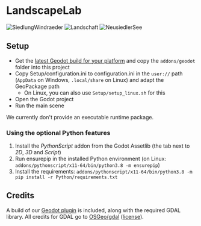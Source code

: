 # LandscapeLab
![SiedlungWindraeder](https://github.com/boku-ilen/landscapelab/assets/33001106/12a42814-99f5-4fc5-8318-8e613977ccb3)
![Landschaft](https://github.com/boku-ilen/landscapelab/assets/33001106/9541072e-5cf7-42ab-a649-b85191aeba6a)
![NeusiedlerSee](https://github.com/boku-ilen/landscapelab/assets/33001106/3b51660e-d1d5-4cb9-8d57-5126ea85b8ed)

## Setup

* Get the [latest Geodot build for your platform](https://github.com/boku-ilen/geodot-plugin/actions) and copy the `addons/geodot` folder into this project
* Copy Setup/configuration.ini to configuration.ini in the `user://` path (`AppData` on Windows, `.local/share` on Linux) and adapt the GeoPackage path
    * On Linux, you can also use `Setup/setup_linux.sh` for this
* Open the Godot project 
* Run the main scene

We currently don't provide an executable runtime package.

### Using the optional Python features

1. Install the _PythonScript_ addon from the Godot Assetlib (the tab next to _2D_, _3D_ and _Script_)
2. Run ensurepip in the installed Python environment (on Linux: `addons/pythonscript/x11-64/bin/python3.8 -m ensurepip`)
3. Install the requirements: `addons/pythonscript/x11-64/bin/python3.8 -m pip install -r Python/requirements.txt`

## Credits

A build of our [Geodot plugin](https://github.com/boku-ilen/geodot-plugin) is included, along with the required GDAL library. All credits for GDAL go to [OSGeo/gdal](https://github.com/OSGeo/gdal/) ([license](https://raw.githubusercontent.com/OSGeo/gdal/master/gdal/LICENSE.TXT)).
